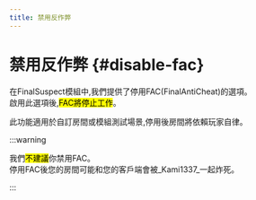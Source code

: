 ```yaml
---
title: 禁用反作弊
---
```


# 禁用反作弊 {#disable-fac}

在FinalSuspect模組中,我們提供了停用FAC(FinalAntiCheat)的選項。\
啟用此選項後,<mark>FAC將停止工作</mark>。

此功能適用於自訂房間或模組測試場景,停用後房間將依賴玩家自律。

:::warning

我們<mark>不建議</mark>你禁用FAC。\
停用FAC後您的房間可能和您的客戶端會被_Kami1337_一起炸死。

:::